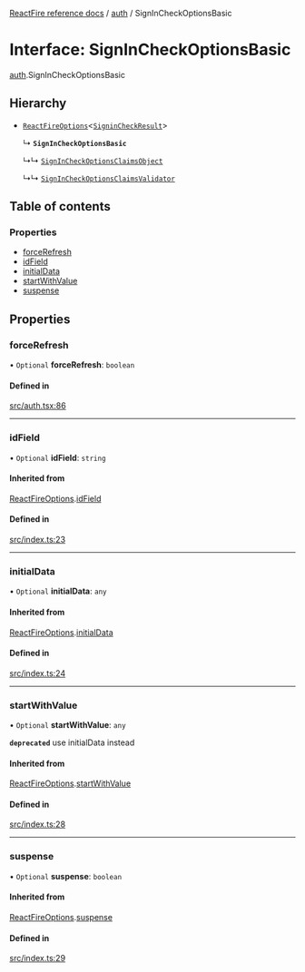 [ReactFire reference docs](../README.md) / [auth](../modules/auth.md) / SignInCheckOptionsBasic

# Interface: SignInCheckOptionsBasic

[auth](../modules/auth.md).SignInCheckOptionsBasic

## Hierarchy

- [`ReactFireOptions`](index.ReactFireOptions.md)<[`SigninCheckResult`](../modules/auth.md#signincheckresult)\>

  ↳ **`SignInCheckOptionsBasic`**

  ↳↳ [`SignInCheckOptionsClaimsObject`](auth.SignInCheckOptionsClaimsObject.md)

  ↳↳ [`SignInCheckOptionsClaimsValidator`](auth.SignInCheckOptionsClaimsValidator.md)

## Table of contents

### Properties

- [forceRefresh](auth.SignInCheckOptionsBasic.md#forcerefresh)
- [idField](auth.SignInCheckOptionsBasic.md#idfield)
- [initialData](auth.SignInCheckOptionsBasic.md#initialdata)
- [startWithValue](auth.SignInCheckOptionsBasic.md#startwithvalue)
- [suspense](auth.SignInCheckOptionsBasic.md#suspense)

## Properties

### forceRefresh

• `Optional` **forceRefresh**: `boolean`

#### Defined in

[src/auth.tsx:86](https://github.com/FirebaseExtended/reactfire/blob/main/src/auth.tsx#L86)

___

### idField

• `Optional` **idField**: `string`

#### Inherited from

[ReactFireOptions](index.ReactFireOptions.md).[idField](index.ReactFireOptions.md#idfield)

#### Defined in

[src/index.ts:23](https://github.com/FirebaseExtended/reactfire/blob/main/src/index.ts#L23)

___

### initialData

• `Optional` **initialData**: `any`

#### Inherited from

[ReactFireOptions](index.ReactFireOptions.md).[initialData](index.ReactFireOptions.md#initialdata)

#### Defined in

[src/index.ts:24](https://github.com/FirebaseExtended/reactfire/blob/main/src/index.ts#L24)

___

### startWithValue

• `Optional` **startWithValue**: `any`

**`deprecated`** use initialData instead

#### Inherited from

[ReactFireOptions](index.ReactFireOptions.md).[startWithValue](index.ReactFireOptions.md#startwithvalue)

#### Defined in

[src/index.ts:28](https://github.com/FirebaseExtended/reactfire/blob/main/src/index.ts#L28)

___

### suspense

• `Optional` **suspense**: `boolean`

#### Inherited from

[ReactFireOptions](index.ReactFireOptions.md).[suspense](index.ReactFireOptions.md#suspense)

#### Defined in

[src/index.ts:29](https://github.com/FirebaseExtended/reactfire/blob/main/src/index.ts#L29)
